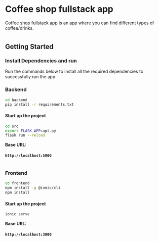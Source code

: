 # **Coffee shop fullstack app**

Coffee shop fullstack app is an app where you can find different types of coffee/drinks.

#

#

## **Getting Started**

### **Install Dependencies and run**

Run the commands below to install all the required dependencies to successfully run the app

### **Backend**

```bash
cd backend
pip install -r requirements.txt
```

#### **Start up the project**

```bash
cd src
export FLASK_APP=api.py
flask run --reload
```

**Base URL:**

#### `http://localhost:5000`

#

### **Frontend**

```bash
cd frontend
npm install -g @ionic/cli
npm install
```

#### **Start up the project**

```bash
ionic serve
```

**Base URL:**

#### `http://localhost:3000`
